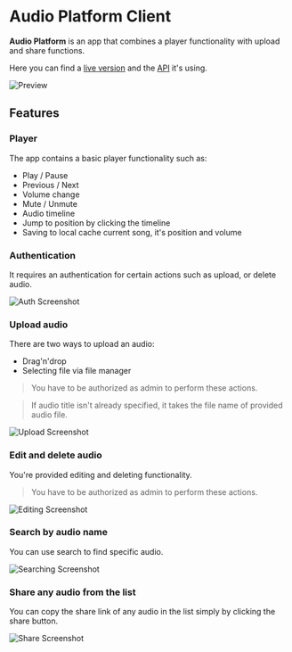 # Audio Platform Client

**Audio Platform** is an app that combines a player functionality with upload and share functions.

Here you can find a [live version](https://audio-platform.netlify.app/) and the [API](https://github.com/kiriushkin/audio-platform-api) it's using.

![Preview](https://i.ibb.co/rHDYJrw/Preview.jpg)

## Features

### Player

The app contains a basic player functionality such as:

- Play / Pause
- Previous / Next
- Volume change
- Mute / Unmute
- Audio timeline
- Jump to position by clicking the timeline
- Saving to local cache current song, it's position and volume

### Authentication

It requires an authentication for certain actions such as upload, or delete audio.

![Auth Screenshot](https://i.ibb.co/wSsZR8H/Auth-screen.jpg)

### Upload audio

There are two ways to upload an audio:

- Drag'n'drop
- Selecting file via file manager

> You have to be authorized as admin to perform these actions.

> If audio title isn't already specified, it takes the file name of provided audio file.

![Upload Screenshot](https://i.ibb.co/kJppFD7/Upload-screen.jpg)

### Edit and delete audio

You're provided editing and deleting functionality.

> You have to be authorized as admin to perform these actions.

![Editing Screenshot](https://i.ibb.co/vDwJxQz/Edit-screen.jpg)

### Search by audio name

You can use search to find specific audio.

![Searching Screenshot](https://i.ibb.co/pRBLhJg/Search-screen.jpg)

### Share any audio from the list

You can copy the share link of any audio in the list simply by clicking the share button.

![Share Screenshot](https://i.ibb.co/Cwr1FSB/Share-screen.jpg)
